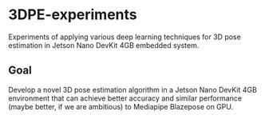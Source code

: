 # 3DPE-experiments
Experiments of applying various deep learning techniques for 3D pose estimation in Jetson Nano DevKit 4GB embedded system.

## Goal 
Develop a novel 3D pose estimation algorithm in a Jetson Nano DevKit 4GB environment that can achieve better accuracy and similar performance (maybe better, if we are ambitious) to Mediapipe Blazepose on GPU. 
